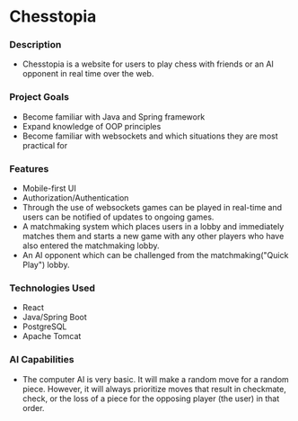 # Chesstopia
### Description
- Chesstopia is a website for users to play chess with friends or an AI opponent in real time over the web.

### Project Goals
- Become familiar with Java and Spring framework
- Expand knowledge of OOP principles
- Become familiar with websockets and which situations they are most practical for
### Features
- Mobile-first UI
- Authorization/Authentication 
- Through the use of websockets games can be played in real-time and users can be notified of updates to ongoing games.
- A matchmaking system which places users in a lobby and immediately matches them and starts a new game with any other players who have also entered the matchmaking lobby.
-  An AI opponent which can be challenged from the matchmaking("Quick Play") lobby.
### Technologies Used
- React
- Java/Spring Boot
- PostgreSQL 
- Apache Tomcat

### AI Capabilities
- The computer AI is very basic.  It will make a random move for a random piece. However, it will always prioritize moves that result in checkmate, check, or the loss of a piece for the opposing player (the user) in that order.
